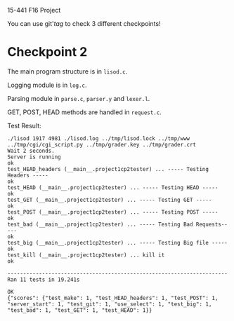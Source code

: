 15-441 F16 Project

You can use git'*tag* to check 3 different checkpoints!


# Checkpoint 2
The main program structure is in `lisod.c`.

Logging module is in `log.c`.

Parsing module in `parse.c`, `parser.y` and `lexer.l`.

GET, POST, HEAD methods are handled in `request.c`.

Test Result:
```
./lisod 1917 4981 ./lisod.log ../tmp/lisod.lock ../tmp/www ../tmp/cgi/cgi_script.py ../tmp/grader.key ../tmp/grader.crt
Wait 2 seconds.
Server is running
ok
test_HEAD_headers (__main__.project1cp2tester) ... ----- Testing Headers -----
ok
test_HEAD (__main__.project1cp2tester) ... ----- Testing HEAD -----
ok
test_GET (__main__.project1cp2tester) ... ----- Testing GET -----
ok
test_POST (__main__.project1cp2tester) ... ----- Testing POST -----
ok
test_bad (__main__.project1cp2tester) ... ----- Testing Bad Requests-----
ok
test_big (__main__.project1cp2tester) ... ----- Testing Big file -----
ok
test_kill (__main__.project1cp2tester) ... kill it
ok

----------------------------------------------------------------------
Ran 11 tests in 19.241s

OK
{"scores": {"test_make": 1, "test_HEAD_headers": 1, "test_POST": 1, "server_start": 1, "test_git": 1, "use_select": 1, "test_big": 1, "test_bad": 1, "test_GET": 1, "test_HEAD": 1}}
```
